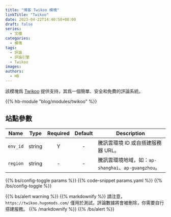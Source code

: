 ```yaml
---
title: "博客 Twikoo 模塊"
linkTitle: "Twikoo"
date: 2023-04-22T14:40:58+08:00
draft: false
series:
  - 文檔
categories:
  - 模塊
tags:
  - 評論
  - 評論引擎
  - Twikoo
images:
authors:
  - HB
---
```


該模塊爲 [Twikoo](https://github.com/imaegoo/twikoo) 提供支持，其爲一個簡單、安全和免費的評論系統。

<!--more-->

{{% hb-module "blog/modules/twikoo" %}}

## 站點參數

| Name     |  Type  | Required | Default | Description                                         |
| -------- | :----: | :------: | :-----: | --------------------------------------------------- |
| `env_id` | string |    Y     |    -    | 騰訊雲環境 ID 或自搭建服務器 URL。                 |
| `region` | string |    -     |    -    | 騰訊雲環境地域，如：`ap-shanghai`、`ap-guangzhou`。 |

{{% bs/config-toggle params %}}
{{% code-snippet params.yaml %}}
{{% /bs/config-toggle %}}

{{% bs/alert warning %}}
{{% markdownify %}}
請注意，`https://twikoo.hugomods.com/` 僅用於測試，評論數據將會被刪除，你需要自行搭建服務。
{{% /markdownify %}}
{{% /bs/alert %}}
